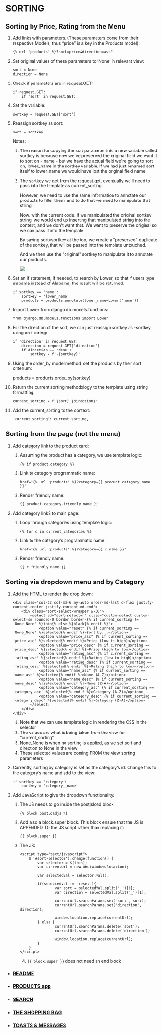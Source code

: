 # SORTING
## Sorting by Price, Rating from the Menu

1. Add links with parameters. (These parameters come from their respective Models, thus “price” is a key in the Products model): 

	`{% url 'products' %}?sort=price&direction=asc"`

2. Set original values of these parameters to ‘None’ in relevant view:

	```
	sort = None
	direction = None
	```

3. Check if parameters are in request.GET:

	```
	if request.GET:
    	if 'sort' in request.GET:
	```

4. Set the variable: 

	`sortkey = request.GET[‘sort’]`

5. Reassign sortkey as sort: 

	`sort = sortkey`

	Notes:
    
	1. The reason for copying the sort parameter into a new variable called sortkey is because now we've preserved the original field we want it to sort on - name - but we have the actual field we're going to sort on, lower_name in the sortkey variable. If we had just renamed sort itself to lower_name we would have lost the original field name.

	2. The sortkey we get from the request.get, eventually we'll need to pass into the template as current_sorting.

		However, we need to use the same information to annotate our products to filter them, and to do that we need to manipulate that string.

		Now, with the current code, if we manipulated the original sortkey string, we would end up inserting that manipulated string into the context, and we don't want that. We want to preserve the original so we can pass it into the template.

		By saying sort=sortkey at the top, we create a "preserved" duplicate of the sortkey, that will be passed into the template untouched.

		And we then use the "original" sortkey to manipulate it to annotate our products.

		<img src="assets/screenshots/sortkey.png">

6. Set an if statement, if needed, to search by Lower, so that if users type alabama instead of Alabama, the result will be returned:

	```
	if sortkey == 'name':
    	sortkey = 'lower_name'
    	products = products.annotate(lower_name=Lower('name'))
	```

7. Import Lower from django.db.models.functions: 

	`from django.db.models.functions import Lower`

8. For the direction of the sort, we can just reassign sortkey as -sortkey using an f-string:

	```
	if 'direction' in request.GET:
    	direction = request.GET['direction']
    	if direction == 'desc':
    		sortkey = f'-{sortkey}'
	```

9. Using the order_by model method, set the products by their sort criterium: 

	products = products.order_by(sortkey)

10. Return the current sorting methodology to the template using string formatting: 

	`current_sorting = f'{sort}_{direction}'`

11. Add the current_sorting to the context: 

	`'current_sorting': current_sorting,`

## Sorting from the page (not the menu)
1. Add category link to the product card: 
    1. Assuming the product has a category, we use template logic: 
	
		`{% if product.category %}`

    2. Link to category programmatic name: 

		`href="{% url 'products' %}?category={{ product.category.name }}"`

    3. Render friendly name: 

		`{{ product.category.friendly_name }}`

2. Add category linkS to main page:

    1. Loop through categories using template logic: 

		`{% for c in current_categories %}`

    2. Link to the category’s programmatic name: 

		`href="{% url 'products' %}?category={{ c.name }}"`

    3. Render friendly name: 

		`{{ c.friendly_name }}`

## Sorting via dropdown menu and by Category
1. Add the HTML to render the drop down: 

	```
	<div class="col-12 col-md-6 my-auto order-md-last d-flex justify-content-center justify-content-md-end">
    	<div class="sort-select-wrapper w-50">
    	    <select id="sort-selector" class="custom-select custom-select-sm rounded-0 border border-{% if current_sorting != 'None_None' %}info{% else %}black{% endif %}">
            	<option value="reset" {% if current_sorting == 'None_None' %}selected{% endif %}>Sort by...</option>
            	<option value="price_asc" {% if current_sorting == 'price_asc' %}selected{% endif %}>Price (low to high)</option>
            	<option value="price_desc" {% if current_sorting == 'price_desc' %}selected{% endif %}>Price (high to low)</option>
            	<option value="rating_asc" {% if current_sorting == 'rating_asc' %}selected{% endif %}>Rating (low to high)</option>
            	<option value="rating_desc" {% if current_sorting == 'rating_desc' %}selected{% endif %}>Rating (high to low)</option>
            	<option value="name_asc" {% if current_sorting == 'name_asc' %}selected{% endif %}>Name (A-Z)</option>
            	<option value="name_desc" {% if current_sorting == 'name_desc' %}selected{% endif %}>Name (Z-A)</option>
            	<option value="category_asc" {% if current_sorting == 'category_asc' %}selected{% endif %}>Category (A-Z)</option>
            	<option value="category_desc" {% if current_sorting == 'category_desc' %}selected{% endif %}>Category (Z-A)</option>
        	</select>
    	</div>
	</div>
	```

    1. Note that we can use template logic in rendering the CSS in the selector
    2. The values are what is being taken from the view for “current_sorting”
    3. None_None is when no sorting is applied, as we set sort and direction to None in the view
	4. These selected values are coming FROM the view sorting parameters

2. Currently, sorting by category is set as the category’s id. Change this to the category’s name and add to the view:

	```
	if sortkey == 'category':
		sortkey = 'category__name'
	```

3. Add JavaScript to give the dropdown functionality:
    1. The JS needs to go inside the postjsload block: 

		`{% block postloadjs %}`

    2. Add also a block.super block. This block ensure that the JS is APPENDED TO the JS script rather than replacing it: 
	
		`{{ block.super }}`

    3. The JS: 
		```
		<script type="text/javascript">
    		$('#sort-selector').change(function() {
        		var selector = $(this);
        		var currentUrl = new URL(window.location);

        		var selectedVal = selector.val();
        
				if(selectedVal != 'reset'){
            			var sort = selectedVal.split('_')[0];
            			var direction = selectedVal.split('_')[1];

            			currentUrl.searchParams.set('sort', sort);
            			currentUrl.searchParams.set('direction', direction);
		
            			window.location.replace(currentUrl);
        		} else {
            			currentUrl.searchParams.delete('sort');
            			currentUrl.searchParams.delete('direction');

            			window.location.replace(currentUrl);
        		}
    		})
		</script>
		```

        4. `{{ block.super }}` does not need an end block

- ### [README](https://github.com/Justin-Sawyer/boutique_ado_v1/blob/master/README.md)
- ### [PRODUCTS app](https://github.com/Justin-Sawyer/boutique_ado_v1/blob/master/PRODUCTS.md)
- ### [SEARCH](https://github.com/Justin-Sawyer/boutique_ado_v1/blob/master/SEARCH.md)
- ### [THE SHOPPING BAG](https://github.com/Justin-Sawyer/boutique_ado_v1/blob/master/THE-SHOPPING-BAG.md)
- ### [TOASTS & MESSAGES](https://github.com/Justin-Sawyer/boutique_ado_v1/blob/master/TOASTS-&-MESSAGES.md)
